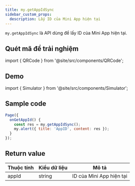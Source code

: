 ```yaml
---
title: my.getAppIdSync
sidebar_custom_props:
  description: Lấy ID của Mini App hiện tại
---
```


`my.getAppIdSync` là API dùng để lấy ID của Mini App hiện tại.

## Quét mã để trải nghiệm

import { QRCode } from '@site/src/components/QRCode';

<QRCode page="pages/api/get-app-id/index" />

## Demo

import { Simulator } from '@site/src/components/Simulator';

<Simulator page="pages/api/get-app-id/index" />

## Sample code

```js
Page({
  onGetAppId() {
    const res = my.getAppIdSync();
    my.alert({ title: 'AppID', content: res });
  }
});
```

## Return value

| Thuộc tính | Kiểu dữ liệu | Mô tả                    |
| ---------- | ------------ | ------------------------ |
| appId      | string       | ID của Mini App hiện tại |
